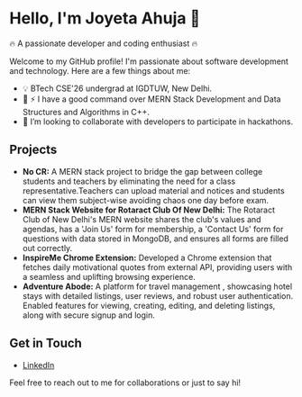 # Hello, I'm Joyeta Ahuja 👋
🔥 A passionate developer and coding enthusiast 🔥

Welcome to my GitHub profile! I'm passionate about software development and technology. Here are a few things about me:

- 💡 BTech CSE'26 undergrad at IGDTUW, New Delhi.
- 🔭 ⚡ I have a good command over MERN Stack Development and Data Structures and Algorithms in C++.
- 👯 I’m looking to collaborate with developers to participate in hackathons.

## Projects
- **No CR:** A MERN stack project to bridge the gap between college students and teachers by eliminating the need for a class representative.Teachers can upload material and notices and students can view them subject-wise avoiding chaos one day before exam.
- **MERN Stack Website for Rotaract Club Of New Delhi:** The Rotaract Club of New Delhi's MERN website shares the club's values and agendas, has a 'Join Us' form for membership, a 'Contact Us' form for questions with data stored in MongoDB, and ensures all forms are filled out correctly.
- **InspireMe Chrome Extension:** Developed a Chrome extension that fetches daily motivational quotes from external API, providing users with a seamless and uplifting browsing experience.
- **Adventure Abode:**  A platform for travel management , showcasing hotel stays with detailed listings, user reviews, and robust user authentication. Enabled features for viewing, creating, editing, and deleting listings, along with secure signup and login.


## Get in Touch
- [LinkedIn](https://www.linkedin.com/in/joyeta-ahuja-988b0b261/)


Feel free to reach out to me for collaborations or just to say hi!
